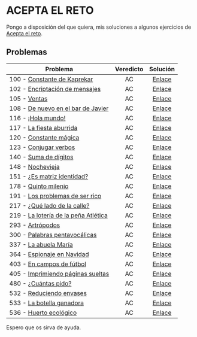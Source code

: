 # ACEPTA EL RETO

Pongo a disposición del que quiera, mis soluciones a algunos ejercicios de [Acepta el reto](https://www.aceptaelreto.com/).

## Problemas

| Problema                                                     | Veredicto |                           Solución                           |
| ------------------------------------------------------------ | :-------: | :----------------------------------------------------------: |
| 100 - [Constante de Kaprekar](https://www.aceptaelreto.com/problem/statement.php?id=100) |    AC     | [Enlace](https://github.com/mrgold92/Acepta-El-Reto/blob/master/aceptaElReto/src/aceptaElReto/P100.java) |
| 102 - [Encriptación de mensajes](https://www.aceptaelreto.com/problem/statement.php?id=102) |    AC     | [Enlace](https://github.com/mrgold92/Acepta-El-Reto/blob/master/aceptaElReto/src/aceptaElReto/P102.java) |
| 105 - [Ventas](https://www.aceptaelreto.com/problem/statement.php?id=105) |    AC     | [Enlace](https://github.com/mrgold92/Acepta-El-Reto/blob/master/aceptaElReto/src/aceptaElReto/P105.java) |
| 108 - [De nuevo en el bar de Javier](https://www.aceptaelreto.com/problem/statement.php?id=108) |    AC     | [Enlace](https://github.com/mrgold92/Acepta-El-Reto/blob/master/aceptaElReto/src/aceptaElReto/P108.java) |
| 116 - [¡Hola mundo!](https://www.aceptaelreto.com/problem/statement.php?id=116) |    AC     | [Enlace](https://github.com/mrgold92/Acepta-El-Reto/blob/master/aceptaElReto/src/aceptaElReto/P116.java) |
| 117 - [La fiesta aburrida](https://www.aceptaelreto.com/problem/statement.php?id=117) |    AC     | [Enlace](https://github.com/mrgold92/Acepta-El-Reto/blob/master/aceptaElReto/src/aceptaElReto/P117.java) |
| 120 - [Constante mágica](https://www.aceptaelreto.com/problem/statement.php?id=120) |    AC     | [Enlace](https://github.com/mrgold92/Acepta-El-Reto/blob/master/aceptaElReto/src/aceptaElReto/P120.java) |
| 123 - [Conjugar verbos](https://www.aceptaelreto.com/problem/statement.php?id=123) |    AC     | [Enlace](https://github.com/mrgold92/Acepta-El-Reto/blob/master/aceptaElReto/src/aceptaElReto/P123.java) |
| 140 - [Suma de dígitos](https://www.aceptaelreto.com/problem/statement.php?id=140) |    AC     | [Enlace](https://github.com/mrgold92/Acepta-El-Reto/blob/master/aceptaElReto/src/aceptaElReto/P140.java) |
| 148 - [Nochevieja](https://www.aceptaelreto.com/problem/statement.php?id=148) |    AC     | [Enlace](https://github.com/mrgold92/Acepta-El-Reto/blob/master/aceptaElReto/src/aceptaElReto/P148.java) |
| 151 - [¿Es matriz identidad?](https://www.aceptaelreto.com/problem/statement.php?id=151) |    AC     | [Enlace](https://github.com/mrgold92/Acepta-El-Reto/blob/master/aceptaElReto/src/aceptaElReto/P151.java) |
| 178 - [Quinto milenio](https://www.aceptaelreto.com/problem/statement.php?id=178) |    AC     | [Enlace](https://github.com/mrgold92/Acepta-El-Reto/blob/master/aceptaElReto/src/aceptaElReto/P178.java) |
| 191 - [Los problemas de ser rico](https://www.aceptaelreto.com/problem/statement.php?id=191) |    AC     | [Enlace](https://github.com/mrgold92/Acepta-El-Reto/blob/master/aceptaElReto/src/aceptaElReto/P191.java) |
| 217 - [¿Qué lado de la calle?](https://www.aceptaelreto.com/problem/statement.php?id=217) |    AC     | [Enlace](https://github.com/mrgold92/Acepta-El-Reto/blob/master/aceptaElReto/src/aceptaElReto/P217.java) |
| 219 - [La lotería de la peña Atlética](https://www.aceptaelreto.com/problem/statement.php?id=219) |    AC     | [Enlace](https://github.com/mrgold92/Acepta-El-Reto/blob/master/aceptaElReto/src/aceptaElReto/P219.java) |
| 293 - [Artrópodos](https://www.aceptaelreto.com/problem/statement.php?id=293) |    AC     | [Enlace](https://github.com/mrgold92/Acepta-El-Reto/blob/master/aceptaElReto/src/aceptaElReto/P293.java) |
| 300 - [Palabras pentavocálicas](https://www.aceptaelreto.com/problem/statement.php?id=300) |    AC     | [Enlace](https://github.com/mrgold92/Acepta-El-Reto/blob/master/aceptaElReto/src/aceptaElReto/P300.java) |
| 337 - [La abuela María](https://www.aceptaelreto.com/problem/statement.php?id=337) |    AC     | [Enlace](https://github.com/mrgold92/Acepta-El-Reto/blob/master/aceptaElReto/src/aceptaElReto/P337.java) |
| 364 - [Espionaje en Navidad](https://www.aceptaelreto.com/problem/statement.php?id=364) |    AC     | [Enlace](https://github.com/mrgold92/Acepta-El-Reto/blob/master/aceptaElReto/src/aceptaElReto/P364.java) |
| 403 - [En campos de fútbol](https://www.aceptaelreto.com/problem/statement.php?id=403) |    AC     | [Enlace](https://github.com/mrgold92/Acepta-El-Reto/blob/master/aceptaElReto/src/aceptaElReto/P403.java) |
| 405 - [Imprimiendo páginas sueltas](https://www.aceptaelreto.com/problem/statement.php?id=405) |    AC     | [Enlace](https://github.com/mrgold92/Acepta-El-Reto/blob/master/aceptaElReto/src/aceptaElReto/P405.java) |
| 480 - [¿Cuántas pido?](https://www.aceptaelreto.com/problem/statement.php?id=480) |    AC     | [Enlace](https://github.com/mrgold92/Acepta-El-Reto/blob/master/aceptaElReto/src/aceptaElReto/P480.java) |
| 532 - [Reduciendo envases](https://www.aceptaelreto.com/problem/statement.php?id=532) |    AC     | [Enlace](https://github.com/mrgold92/Acepta-El-Reto/blob/master/aceptaElReto/src/aceptaElReto/P532.java) |
| 533 - [La botella ganadora](https://www.aceptaelreto.com/problem/statement.php?id=533) |    AC     | [Enlace](https://github.com/mrgold92/Acepta-El-Reto/blob/master/aceptaElReto/src/aceptaElReto/P533.java) |
| 536 - [Huerto ecológico](https://www.aceptaelreto.com/problem/statement.php?id=536) |    AC     | [Enlace](https://github.com/mrgold92/Acepta-El-Reto/blob/master/aceptaElReto/src/aceptaElReto/P536.java) |

Espero que os sirva de ayuda.

